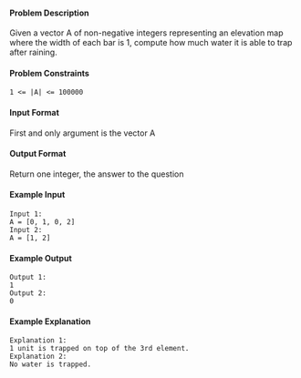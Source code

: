 #### Problem Description
Given a vector A of non-negative integers representing an elevation map where the width of each bar is 1, compute how much water it is able to trap after raining.


#### Problem Constraints
```
1 <= |A| <= 100000
```

#### Input Format
First and only argument is the vector A


#### Output Format
Return one integer, the answer to the question


#### Example Input
```
Input 1:
A = [0, 1, 0, 2]
Input 2:
A = [1, 2]
```

#### Example Output
```
Output 1:
1
Output 2:
0
```

#### Example Explanation
```
Explanation 1:
1 unit is trapped on top of the 3rd element.
Explanation 2:
No water is trapped.
```

